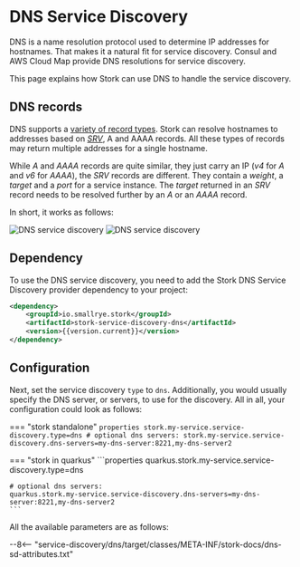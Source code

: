 # DNS Service Discovery

DNS is a name resolution protocol used to determine IP addresses for hostnames.
That makes it a natural fit for service discovery.
Consul and AWS Cloud Map provide DNS resolutions for service discovery.

This page explains how Stork can use DNS to handle the service discovery.

## DNS records

DNS supports a [variety of record types](https://en.wikipedia.org/wiki/List_of_DNS_record_types). Stork can resolve hostnames to addresses based on [_SRV_](https://en.wikipedia.org/wiki/SRV_record), A and AAAA records. 
All these types of records may return multiple addresses for a single hostname.

While _A_ and _AAAA_ records are quite similar, they just carry an IP (_v4_ for _A_ and _v6_ for _AAAA_), the _SRV_ records are different.
They contain a _weight_, a _target_ and a _port_ for a service instance.
The _target_ returned in an _SRV_ record needs to be resolved further by an _A_ or an _AAAA_ record.

In short, it works as follows:

![DNS service discovery](../target/srv_sequence.svg#only-light)
![DNS service discovery](../target/srv_sequence_dark.svg#only-dark)

## Dependency

To use the DNS service discovery, you need to add the Stork DNS Service Discovery provider dependency to your project:

```xml
<dependency>
    <groupId>io.smallrye.stork</groupId>
    <artifactId>stork-service-discovery-dns</artifactId>
    <version>{{version.current}}</version>
</dependency>
```

## Configuration

Next, set the service discovery `type` to `dns`.
Additionally, you would usually specify the DNS server, or servers, to use for the discovery. 
All in all, your configuration could look as follows:

=== "stork standalone"
    ```properties
    stork.my-service.service-discovery.type=dns
    # optional dns servers:
    stork.my-service.service-discovery.dns-servers=my-dns-server:8221,my-dns-server2
    ```

=== "stork in quarkus"
    ```properties
    quarkus.stork.my-service.service-discovery.type=dns

    # optional dns servers:
    quarkus.stork.my-service.service-discovery.dns-servers=my-dns-server:8221,my-dns-server2
    ```

All the available parameters are as follows:

--8<-- "service-discovery/dns/target/classes/META-INF/stork-docs/dns-sd-attributes.txt"